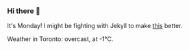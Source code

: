 ### Hi there :wave:

It's Monday! I might be fighting with Jekyll to make [this](https://swissclubtoronto.ca) better.

Weather in Toronto: overcast, at -1°C.
